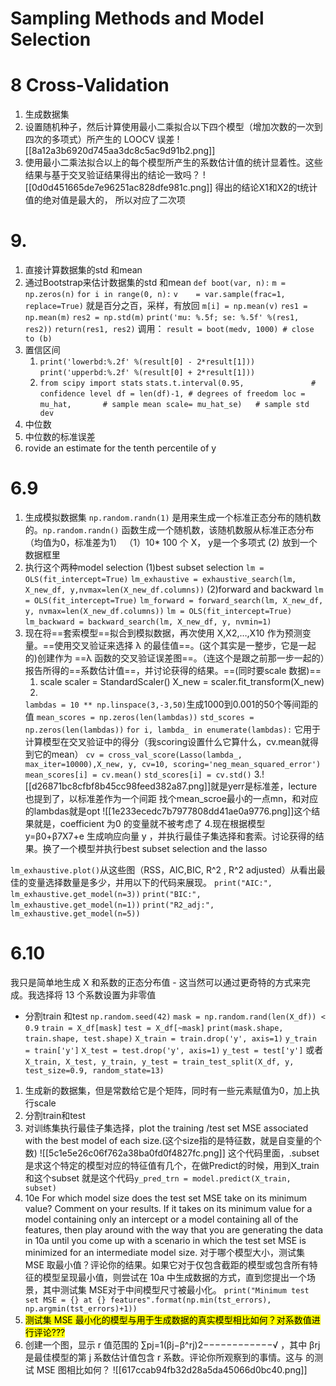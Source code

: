 # Sampling Methods and Model Selection
# 8 Cross-Validation
1. 生成数据集
2. 设置随机种子，然后计算使用最小二乘拟合以下四个模型（增加次数的一次到四次的多项式）所产生的 LOOCV 误差
    ![[8a12a3b6920d745aa3dc8c5ac9d91b2.png]]
3. 使用最小二乘法拟合以上的每个模型所产生的系数估计值的统计显着性。这些结果与基于交叉验证结果得出的结论一致吗？
     ![[0d0d451665de7e96251ac828dfe981c.png]]
     得出的结论X1和X2的t统计值的绝对值是最大的， 所以对应了二次项
# 9. 
1. 直接计算数据集的std 和mean
2. 通过Bootstrap来估计数据集的std 和mean
    `def boot(var, n):`
    `m = np.zeros(n)` 
    `for i in range(0, n):` 
    `v    = var.sample(frac=1, replace=True)` 就是百分之百，采样，有放回
    `m[i] = np.mean(v)`
    `res1 = np.mean(m)`
    `res2 = np.std(m)`
    `print('mu: %.5f; se: %.5f' %(res1, res2))`
    `return(res1, res2)`
    调用： `result = boot(medv, 1000) # close to (b)`
3. 置信区间
     1. `print('lowerbd:%.2f' %(result[0] - 2*result[1]))`
         `print('upperbd:%.2f' %(result[0] + 2*result[1]))`
     2. `from scipy import stats`
        `stats.t.interval(0.95,               # confidence level`
         `df = len(df)-1, # degrees of freedom`
         `loc = mu_hat,       # sample mean`
         `scale= mu_hat_se)   # sample std dev`
  4. 中位数
  5. 中位数的标准误差
  6. rovide an estimate for the tenth percentile of y 
  # 6.9
1. 生成模拟数据集
`np.random.randn(1)` 是用来生成一个标准正态分布的随机数的。`np.random.randn()` 函数生成一个随机数，该随机数服从标准正态分布（均值为0，标准差为1）
    （1）10* 100 个 X， y是一个多项式
      (2) 放到一个数据框里
 2. 执行这个两种model selection
    (1)best subset selection
`lm = OLS(fit_intercept=True)`
 `lm_exhaustive = exhaustive_search(lm, X_new_df, y,nvmax=len(X_new_df.columns))`
     (2)forward and backward
`lm = OLS(fit_intercept=True)`
`lm_forward = forward_search(lm, X_new_df, y, nvmax=len(X_new_df.columns))`
`lm = OLS(fit_intercept=True)`
`lm_backward = backward_search(lm, X_new_df, y, nvmin=1)`
3. 现在将==套索模型==拟合到模拟数据，再次使用 X,X2,…,X10 作为预测变量。==使用交叉验证来选择 λ 的最佳值==。(这个其实是一整步，它是一起的)创建作为 ==λ 函数的交叉验证误差图==。（连这个是跟之前那一步一起的）报告所得的==系数估计值==，并讨论获得的结果。==(同时要scale 数据)==
    1. scale
        scaler = StandardScaler()
         X_new = scaler.fit_transform(X_new)
    2.
	`lambdas = 10 ** np.linspace(3,-3,50)`生成1000到0.001的50个等间距的值
	`mean_scores = np.zeros(len(lambdas))`
	`std_scores = np.zeros(len(lambdas))`
	`for i, lambda_ in enumerate(lambdas):`  它用于计算模型在交叉验证中的得分（我scoring设置什么它算什么，cv.mean就得到它的mean）
	    `cv = cross_val_score(Lasso(lambda_, max_iter=10000),X_new, y, cv=10, scoring='neg_mean_squared_error')`
	    `mean_scores[i] = cv.mean()`
	    `std_scores[i] = cv.std()`
	3.![[d26871bc8cfbf8b45cc98feed382a87.png]]就是yerr是标准差，lecture也提到了，以标准差作为一个间距
	 找个mean_scroe最小的一点mn，和对应的lambdas就是opt
	![[1e233ecedc7b7977808dd41ae0a9776.png]]这个结果就是，coefficient 为0 的变量就不被考虑了
4.现在根据模型 y=β0+β7X7+e 生成响应向量 y ，并执行最佳子集选择和套索。讨论获得的结果。换了一个模型并执行best subset selection and the lasso 

`lm_exhaustive.plot()`从这些图（RSS，AIC,BIC, R^2 , R^2 adjusted）从看出最佳的变量选择数量是多少，并用以下的代码来展现。
`print("AIC:", lm_exhaustive.get_model(n=3))`
`print("BIC:", lm_exhaustive.get_model(n=1))`
`print("R2_adj:", lm_exhaustive.get_model(n=5))`
# 6.10
我只是简单地生成 X 和系数的正态分布值 - 这当然可以通过更奇特的方式来完成。我选择将 13 个系数设置为非零值
- 分割train 和test
    `np.random.seed(42)`
    `mask = np.random.rand(len(X_df)) < 0.9`
    `train = X_df[mask]`
    `test = X_df[~mask]`
    `print(mask.shape, train.shape, test.shape)`
    `X_train = train.drop('y', axis=1)`
    `y_train = train['y']`
    `X_test = test.drop('y', axis=1)`
    `y_test = test['y']`
     或者
    `X_train, X_test, y_train, y_test = train_test_split(X_df, y, test_size=0.9, random_state=13)`
1. 生成新的数据集，但是常数给它是个矩阵，同时有一些元素赋值为0，加上执行scale
2. 分割train和test
3. 对训练集执行最佳子集选择，plot the training /test set MSE associated with the best model of each size.(这个size指的是特征数，就是自变量的个数)
![[5c1e5e26c06f762a38ba0fd0f4827fc.png]]
这个代码里面，.subset是求这个特定的模型对应的特征值有几个，在做Predict的时候，用到X_train和这个subset 就是这个代码`y_pred_trn = model.predict(X_train, subset)`
4. 10e For which model size does the test set MSE take on its minimum value? Comment on your results. If it takes on its minimum value for a model containing only an intercept or a model containing all of the features, then play around with the way that you are generating the data in 10a until you come up with a scenario in which the test set MSE is minimized for an intermediate model size. 对于哪个模型大小，测试集 MSE 取最小值？评论你的结果。如果它对于仅包含截距的模型或包含所有特征的模型呈现最小值，则尝试在 10a 中生成数据的方式，直到您提出一个场景，其中测试集 MSE对于中间模型尺寸被最小化。
     `print("Minimum test set MSE = {} at {} features".format(np.min(tst_errors), np.argmin(tst_errors)+1))`
5. <mark class="hltr-red">测试集 MSE 最小化的模型与用于生成数据的真实模型相比如何？对系数值进行评论???</mark>
6.  创建一个图，显示 r 值范围的 ∑pj=1(βj−β^rj)2−−−−−−−−−−−−√ ，其中 βrj 是最佳模型的第 j 系数估计值包含 r 系数。评论你所观察到的事情。这与 的测试 MSE 图相比如何？
     ![[617ccab94fb32d28a5da45066d0bc40.png]]
